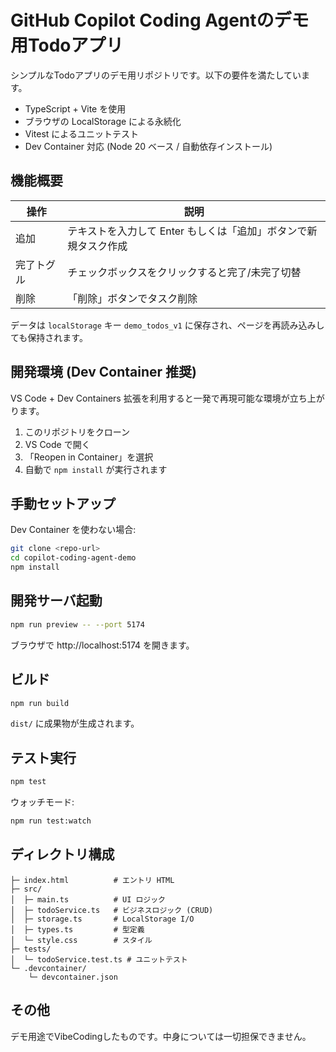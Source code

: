 #  GitHub Copilot Coding Agentのデモ用Todoアプリ 

シンプルなTodoアプリのデモ用リポジトリです。以下の要件を満たしています。

- TypeScript + Vite を使用
- ブラウザの LocalStorage による永続化
- Vitest によるユニットテスト
- Dev Container 対応 (Node 20 ベース / 自動依存インストール)

## 機能概要

| 操作 | 説明 |
|------|------|
| 追加 | テキストを入力して Enter もしくは「追加」ボタンで新規タスク作成 |
| 完了トグル | チェックボックスをクリックすると完了/未完了切替 |
| 削除 | 「削除」ボタンでタスク削除 |

データは `localStorage` キー `demo_todos_v1` に保存され、ページを再読み込みしても保持されます。

## 開発環境 (Dev Container 推奨)

VS Code + Dev Containers 拡張を利用すると一発で再現可能な環境が立ち上がります。

1. このリポジトリをクローン
2. VS Code で開く
3. 「Reopen in Container」を選択
4. 自動で `npm install` が実行されます

## 手動セットアップ

Dev Container を使わない場合:

```bash
git clone <repo-url>
cd copilot-coding-agent-demo
npm install
```

## 開発サーバ起動

```bash
npm run preview -- --port 5174
```

ブラウザで http://localhost:5174 を開きます。

## ビルド

```bash
npm run build
```

`dist/` に成果物が生成されます。

## テスト実行

```bash
npm test
```

ウォッチモード:

```bash
npm run test:watch
```

## ディレクトリ構成

```
├─ index.html          # エントリ HTML
├─ src/
│  ├─ main.ts          # UI ロジック
│  ├─ todoService.ts   # ビジネスロジック (CRUD)
│  ├─ storage.ts       # LocalStorage I/O
│  ├─ types.ts         # 型定義
│  └─ style.css        # スタイル
├─ tests/
│  └─ todoService.test.ts # ユニットテスト
└─ .devcontainer/
	└─ devcontainer.json
```


## その他

デモ用途でVibeCodingしたものです。中身については一切担保できません。